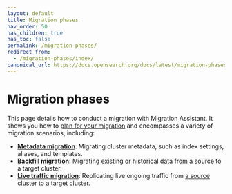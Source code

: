 ```yaml
---
layout: default
title: Migration phases
nav_order: 50
has_children: true
has_toc: false
permalink: /migration-phases/
redirect_from: 
  - /migration-phases/index/
canonical_url: https://docs.opensearch.org/docs/latest/migration-phases/
---
```


# Migration phases

This page details how to conduct a migration with Migration Assistant. It shows you how to [plan for your migration]({{site.url}}{{site.baseurl}}/migration-assistant/migration-phases/planning-your-migration/index/) and encompasses a variety of migration scenarios, including:

- [**Metadata migration**]({{site.url}}{{site.baseurl}}/migration-assistant/migration-phases/migrating-metadata/): Migrating cluster metadata, such as index settings, aliases, and templates.
- [**Backfill migration**]({{site.url}}{{site.baseurl}}/migration-assistant/migration-phases/backfill/): Migrating existing or historical data from a source to a target cluster.
- [**Live traffic migration**]({{site.url}}{{site.baseurl}}/migration-assistant/migration-phases/using-traffic-replayer/): Replicating live ongoing traffic from [a source cluster]({{site.url}}{{site.baseurl}}/migration-assistant/migration-phases/switching-traffic-from-the-source-cluster/) to a target cluster.





